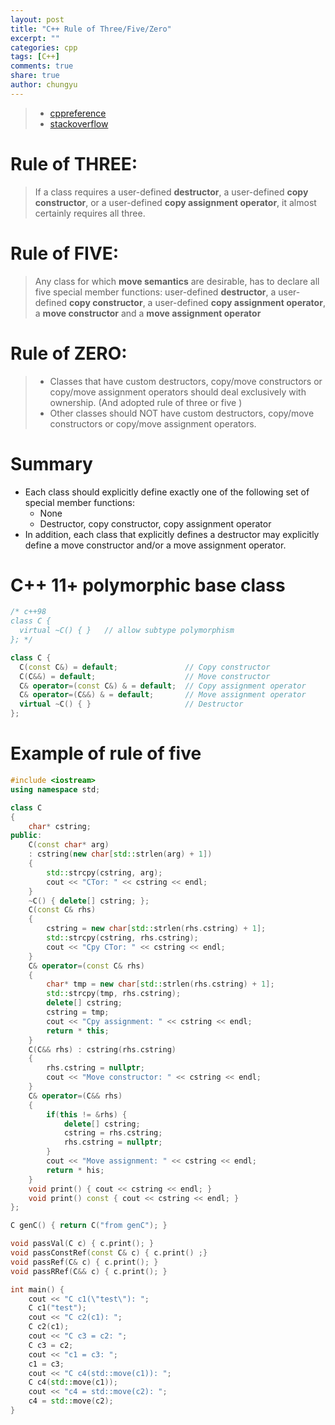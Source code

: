 ```yaml
---
layout: post
title: "C++ Rule of Three/Five/Zero"
excerpt: ""
categories: cpp
tags: [C++]
comments: true
share: true
author: chungyu
---
```

> * [cppreference](http://en.cppreference.com/w/cpp/language/rule_of_three)
> * [stackoverflow](http://stackoverflow.com/questions/4782757/rule-of-three-becomes-rule-of-five-with-c11)

# Rule of THREE:
> If a class requires a user-defined **destructor**, a user-defined **copy constructor**, or a user-defined **copy assignment operator**, it almost certainly requires all three.

# Rule of FIVE:
> Any class for which **move semantics** are desirable, has to declare all five special member functions: user-defined **destructor**, a user-defined **copy constructor**, a user-defined **copy assignment operator**, a **move constructor** and a **move assignment operator**

# Rule of ZERO:
> * Classes that have custom destructors, copy/move constructors or copy/move assignment operators should deal exclusively with ownership. (And adopted rule of three or five )
> * Other classes should NOT have custom destructors, copy/move constructors or copy/move assignment operators.

# Summary
* Each class should explicitly define exactly one of the following set of special member functions:
	* None
	* Destructor, copy constructor, copy assignment operator
* In addition, each class that explicitly defines a destructor may explicitly define a move constructor and/or a move assignment operator.

# C++ 11+ polymorphic base class
```c++
/* c++98
class C {
  virtual ~C() { }   // allow subtype polymorphism
}; */

class C {
  C(const C&) = default;               // Copy constructor
  C(C&&) = default;                    // Move constructor
  C& operator=(const C&) & = default;  // Copy assignment operator
  C& operator=(C&&) & = default;       // Move assignment operator
  virtual ~C() { }                     // Destructor
};
```

# Example of rule of five

```cpp
#include <iostream>
using namespace std;

class C
{
	char* cstring;
public:
	C(const char* arg)
	: cstring(new char[std::strlen(arg) + 1])
	{
		std::strcpy(cstring, arg);
		cout << "CTor: " << cstring << endl;
	}
	~C() { delete[] cstring; };
	C(const C& rhs)
	{
		cstring = new char[std::strlen(rhs.cstring) + 1];
		std::strcpy(cstring, rhs.cstring);
		cout << "Cpy CTor: " << cstring << endl;
	}
	C& operator=(const C& rhs)
	{
		char* tmp = new char[std::strlen(rhs.cstring) + 1];
		std::strcpy(tmp, rhs.cstring);
		delete[] cstring;
		cstring = tmp;
		cout << "Cpy assignment: " << cstring << endl;
		return * this;
	}
	C(C&& rhs) : cstring(rhs.cstring)
	{
		rhs.cstring = nullptr;
		cout << "Move constructor: " << cstring << endl;
	}
	C& operator=(C&& rhs)
	{
		if(this != &rhs) {
			delete[] cstring;
			cstring = rhs.cstring;
			rhs.cstring = nullptr;
		}
		cout << "Move assignment: " << cstring << endl;
		return * his;
	}
	void print() { cout << cstring << endl; }
	void print() const { cout << cstring << endl; }
};

C genC() { return C("from genC"); }

void passVal(C c) { c.print(); }
void passConstRef(const C& c) { c.print() ;}
void passRef(C& c) { c.print(); }
void passRRef(C&& c) { c.print(); }

int main() {
	cout << "C c1(\"test\"): ";
	C c1("test");
	cout << "C c2(c1): ";
	C c2(c1);
	cout << "C c3 = c2: ";
	C c3 = c2;
	cout << "c1 = c3: ";
	c1 = c3;
	cout << "C c4(std::move(c1)): ";
	C c4(std::move(c1));
	cout << "c4 = std::move(c2): ";
	c4 = std::move(c2);
}
```

